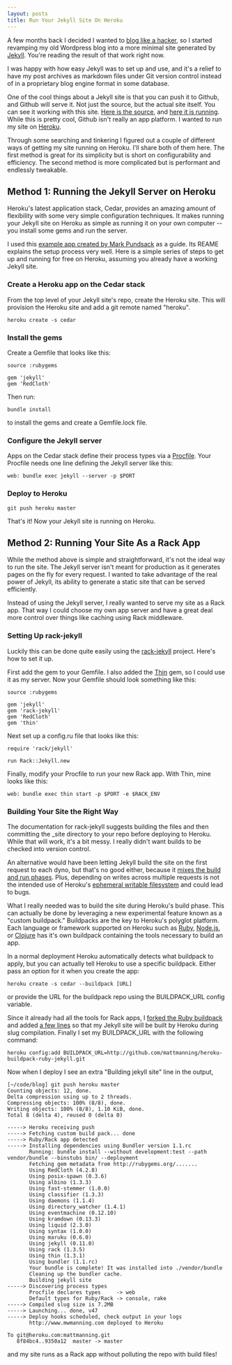 ```yaml
---
layout: posts
title: Run Your Jekyll Site On Heroku
---
```


A few months back I decided I wanted to [blog like a hacker](http://tom.preston-werner.com/2008/11/17/blogging-like-a-hacker.html), so I started revamping my old Wordpress blog into a more minimal site generated by [Jekyll](http://github.com/mojombo/jekyll). You're reading the result of that work right now.

I was happy with how easy Jekyll was to set up and use, and it's a relief to have my post archives as markdown files under Git version control instead of in a proprietary blog engine format in some database.

One of the cool things about a Jekyll site is that you can push it to Github, and Github will serve it. Not just the source, but the actual site itself. You can see it working with this site. [Here is the source](https://github.com/mattmanning/mattmanning.github.com), and [here it is running](http://mattmanning.github.com/). While this is pretty cool, Github isn't really an app platform. I wanted to run my site on 
[Heroku](http://www.heroku.com).

Through some searching and tinkering I figured out a couple of different ways of getting my site running on Heroku. I'll share both of them here. The first method is great for its simplicity but is short on configurability and efficiency. The second method is more complicated but is performant and endlessly tweakable.

Method 1: Running the Jekyll Server on Heroku
---------------------------------------------

Heroku's latest application stack, Cedar, provides an amazing amount of flexibility with some very simple configuration techniques. It makes running your Jekyll site on Heroku as simple as running it on your own computer -- you install some gems and run the server.

I used this [example app created by Mark Pundsack](https://github.com/markpundsack/jekyll-heroku) as a guide. Its REAME explains the setup process very well. Here is a simple series of steps to get up and running for free on Heroku, assuming you already have a working Jekyll site.

### Create a Heroku app on the Cedar stack

From the top level of your Jekyll site's repo, create the Heroku site. This will provision the Heroku site and add a git remote named "heroku".

    heroku create -s cedar

### Install the gems

Create a Gemfile that looks like this:

    source :rubygems
    
    gem 'jekyll'
    gem 'RedCloth'
    
Then run:

    bundle install

to install the gems and create a Gemfile.lock file.

### Configure the Jekyll server

Apps on the Cedar stack define their process types via a [Procfile](http://devcenter.heroku.com/articles/procfile). Your Procfile needs one line defining the Jekyll server like this:

    web: bundle exec jekyll --server -p $PORT

### Deploy to Heroku

    git push heroku master

That's it! Now your Jekyll site is running on Heroku.

Method 2: Running Your Site As a Rack App
-----------------------------------------

While the method above is simple and straightforward, it's not the ideal way to run the site. The Jekyll server isn't meant for production as it generates pages on the fly for every request. I wanted to take advantage of the real power of Jekyll, its ability to generate a static site that can be served efficiently.

Instead of using the Jekyll server, I really wanted to serve my site as a Rack app. That way I could choose my own app server and have a great deal more control over things like caching using Rack middleware.

### Setting Up rack-jekyll

Luckily this can be done quite easily using the [rack-jekyll](https://github.com/adaoraul/rack-jekyll) project. Here's how to set it up.

First add the gem to your Gemfile. I also added the [Thin](http://code.macournoyer.com/thin/) gem, so I could use it as my server. Now your Gemfile should look something like this:

    source :rubygems

    gem 'jekyll'
    gem 'rack-jekyll'
    gem 'RedCloth'
    gem 'thin'

Next set up a config.ru file that looks like this:

    require 'rack/jekyll'
    
    run Rack::Jekyll.new

Finally, modify your Procfile to run your new Rack app. With Thin, mine looks like this:

    web: bundle exec thin start -p $PORT -e $RACK_ENV

### Building Your Site the Right Way

The documentation for rack-jekyll suggests building the files and then committing the \_site directory to your repo before deploying to Heroku. While that will work, it's a bit messy. I really didn't want builds to be checked into version control.

An alternative would have been letting Jekyll build the site on the first request to each dyno, but that's no good either, because it [mixes the build and run phases](http://www.12factor.net/build-release-run). Plus, depending on writes across multiple requests is not the intended use of Heroku's [ephemeral writable filesystem](http://devcenter.heroku.com/articles/dyno-isolation#ephemeral_filesystem) and could lead to bugs.

What I really needed was to build the site during Heroku's build phase. This can actually be done by leveraging a new experimental feature known as a "custom buildpack." Buildpacks are the key to Heroku's polyglot platform. Each language or framework supported on Heroku such as [Ruby](https://github.com/heroku/heroku-buildpack-ruby), [Node.js](https://github.com/heroku/heroku-buildpack-nodejs), or [Clojure](https://github.com/heroku/heroku-buildpack-clojure) has it's own buildpack containing the tools necessary to build an app.

In a normal deployment Heroku automatically detects what buildpack to apply, but you can actually tell Heroku to use a specific buildpack. Either pass an option for it when you create the app:

    heroku create -s cedar --buildpack [URL]

or provide the URL for the buildpack repo using the BUILDPACK\_URL config variable.

Since it already had all the tools for Rack apps, I [forked the Ruby buildpack](https://github.com/mattmanning/heroku-buildpack-ruby-jekyll) and added [a few lines](https://github.com/mattmanning/heroku-buildpack-ruby-jekyll/commit/e86ac4f4e7c839b6f977ed6de22e1ecb6c94b723) so that my Jekyll site will be built by Heroku during slug compilation. Finally I set my BUILDPACK\_URL with the following command:

    heroku config:add BUILDPACK_URL=http://github.com/mattmanning/heroku-buildpack-ruby-jekyll.git

Now when I deploy I see an extra "Building jekyll site" line in the output,

    [~/code/blog] git push heroku master
    Counting objects: 12, done.
    Delta compression using up to 2 threads.
    Compressing objects: 100% (8/8), done.
    Writing objects: 100% (8/8), 1.10 KiB, done.
    Total 8 (delta 4), reused 0 (delta 0)

    -----> Heroku receiving push
    -----> Fetching custom build pack... done
    -----> Ruby/Rack app detected
    -----> Installing dependencies using Bundler version 1.1.rc
           Running: bundle install --without development:test --path vendor/bundle --binstubs bin/ --deployment
           Fetching gem metadata from http://rubygems.org/.......
           Using RedCloth (4.2.8)
           Using posix-spawn (0.3.6)
           Using albino (1.3.3)
           Using fast-stemmer (1.0.0)
           Using classifier (1.3.3)
           Using daemons (1.1.4)
           Using directory_watcher (1.4.1)
           Using eventmachine (0.12.10)
           Using kramdown (0.13.3)
           Using liquid (2.3.0)
           Using syntax (1.0.0)
           Using maruku (0.6.0)
           Using jekyll (0.11.0)
           Using rack (1.3.5)
           Using thin (1.3.1)
           Using bundler (1.1.rc)
           Your bundle is complete! It was installed into ./vendor/bundle
           Cleaning up the bundler cache.
           Building jekyll site
    -----> Discovering process types
           Procfile declares types     -> web
           Default types for Ruby/Rack -> console, rake
    -----> Compiled slug size is 7.2MB
    -----> Launching... done, v47
    -----> Deploy hooks scheduled, check output in your logs
           http://www.mwmanning.com deployed to Heroku

    To git@heroku.com:mattmanning.git
       8f84bc4..9350a12  master -> master

and my site runs as a Rack app without polluting the repo with build files!